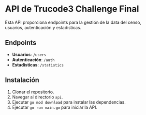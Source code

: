 # API de Trucode3 Challenge Final

Esta API proporciona endpoints para la gestión de la data del censo, usuarios, autenticación y estadísticas.

## Endpoints

- **Usuarios**: `/users`
- **Autenticación**: `/auth`
- **Estadísticas**: `/statistics`

## Instalación

1. Clonar el repositorio.
2. Navegar al directorio `api`.
3. Ejecutar `go mod download` para instalar las dependencias.
4. Ejecutar `go run main.go` para iniciar la API.
